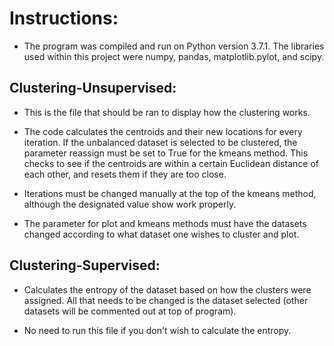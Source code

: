 # Instructions:

 - The program was compiled and run on Python version 3.7.1. The libraries used within this project were numpy, pandas, matplotlib.pylot, and scipy.

## Clustering-Unsupervised:
 - This is the file that should be ran to display how the clustering works.

 - The code calculates the centroids and their new locations for every iteration.  If the unbalanced dataset is selected to be clustered, the parameter reassign must be set to True for the kmeans method.  This checks to see if the centroids are within a certain Euclidean distance of each other, and resets them if they are too close.

 - Iterations must be changed manually at the top of the kmeans method, although the designated value show work properly.

 - The parameter for plot and kmeans methods must have the datasets changed according to what dataset one wishes to cluster and plot.

## Clustering-Supervised:
 - Calculates the entropy of the dataset based on how the clusters were assigned.  All that needs to be changed is the dataset selected (other datasets will be commented out at top of program).

 - No need to run this file if you don't wish to calculate the entropy.
